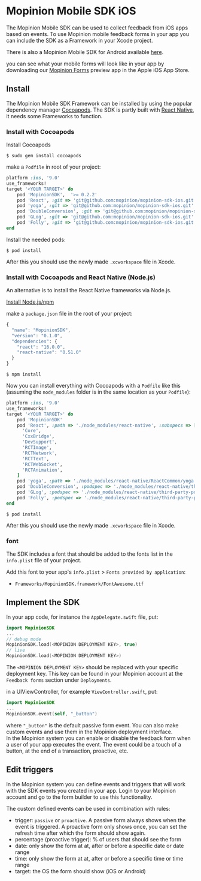 # Mopinion Mobile SDK iOS

The Mopinion Mobile SDK can be used to collect feedback from iOS apps based on events.
To use Mopinion mobile feedback forms in your app you can include the SDK as a Framework in your Xcode project.

There is also a Mopinion Mobile SDK for Android available [here](https://github.com/mopinion/mopinion-sdk-android).

you can see what your mobile forms will look like in your app by downloading our [Mopinion Forms](https://itunes.apple.com/nl/app/mopinion-forms/id1376756796?l=en&mt=8) preview app in the Apple iOS App Store.

## Install

The Mopinion Mobile SDK Framework can be installed by using the popular dependency manager [Cocoapods](https://cocoapods.org).
The SDK is partly built with [React Native](https://facebook.github.io/react-native/), it needs some Frameworks to function.

### Install with Cocoapods

Install Cocoapods

`$ sudo gem install cocoapods`

make a `Podfile` in root of your project:

```ruby
platform :ios, '9.0'
use_frameworks!
target '<YOUR TARGET>' do
	pod 'MopinionSDK',  '>= 0.2.2'
	pod 'React', :git => 'git@github.com:mopinion/mopinion-sdk-ios.git'
	pod 'yoga', :git => 'git@github.com:mopinion/mopinion-sdk-ios.git'
	pod 'DoubleConversion', :git => 'git@github.com:mopinion/mopinion-sdk-ios.git'
	pod 'GLog', :git => 'git@github.com:mopinion/mopinion-sdk-ios.git'
	pod 'Folly', :git => 'git@github.com:mopinion/mopinion-sdk-ios.git'
end
```

Install the needed pods:

`$ pod install`

After this you should use the newly made `.xcworkspace` file in Xcode.

### Install with Cocoapods and React Native (Node.js)

An alternative is to install the React Native frameworks via Node.js. 

[Install Node.js/npm](https://www.npmjs.com/get-npm)

make a `package.json` file in the root of your project:

```javascript
{
  "name": "MopinionSDK",
  "version": "0.1.0",
  "dependencies": {
    "react": "16.0.0",
    "react-native": "0.51.0"
  }
}
```

`$ npm install`

Now you can install everything with Cocoapods with a `Podfile` like this (assuming the `node_modules` folder is in the same location as your `Podfile`):

```ruby
platform :ios, '9.0'
use_frameworks!
target '<YOUR TARGET>' do
	pod 'MopinionSDK'
	pod 'React', :path => './node_modules/react-native', :subspecs => [
	  'Core',
	  'CxxBridge',
	  'DevSupport',
	  'RCTImage',
	  'RCTNetwork',
	  'RCTText',
	  'RCTWebSocket',
	  'RCTAnimation',
	]
	pod 'yoga', :path => './node_modules/react-native/ReactCommon/yoga'
	pod 'DoubleConversion', :podspec => './node_modules/react-native/third-party-podspecs/DoubleConversion.podspec'
	pod 'GLog', :podspec => './node_modules/react-native/third-party-podspecs/GLog.podspec'
	pod 'Folly', :podspec => './node_modules/react-native/third-party-podspecs/Folly.podspec'
end
```

`$ pod install`

After this you should use the newly made `.xcworkspace` file in Xcode.

### font

The SDK includes a font that should be added to the fonts list in the `info.plist` file of your project.

Add this font to your app's `info.plist` > `Fonts provided by application`:   
- `Frameworks/MopinionSDK.framework/FontAwesome.ttf`

## Implement the SDK

In your app code, for instance the `AppDelegate.swift` file, put:

```swift
import MopinionSDK
...
// debug mode
MopinionSDK.load(<MOPINION DEPLOYMENT KEY>, true)
// live
MopinionSDK.load(<MOPINION DEPLOYMENT KEY>)
```

The `<MOPINION DEPLOYMENT KEY>` should be replaced with your specific deployment key. This key can be found in your Mopinion account at the `Feedback forms` section under `Deployments`.

in a UIViewController, for example `ViewController.swift`, put:

```swift
import MopinionSDK
...
MopinionSDK.event(self, "_button")
```
where `"_button"` is the default passive form event.
You can also make custom events and use them in the Mopinion deployment interface.  
In the Mopinion system you can enable or disable the feedback form when a user of your app executes the event.
The event could be a touch of a button, at the end of a transaction, proactive, etc.

## Edit triggers

In the Mopinion system you can define events and triggers that will work with the SDK events you created in your app.
Login to your Mopinion account and go to the form builder to use this functionality.

The custom defined events can be used in combination with rules:

* trigger: `passive` or `proactive`. A passive form always shows when the event is triggered. A proactive form only shows once, you can set the refresh time after which the form should show again.  
* percentage (proactive trigger): % of users that should see the form  
* date: only show the form at at, after or before a specific date or date range  
* time: only show the form at at, after or before a specific time or time range  
* target: the OS the form should show (iOS or Android)  
